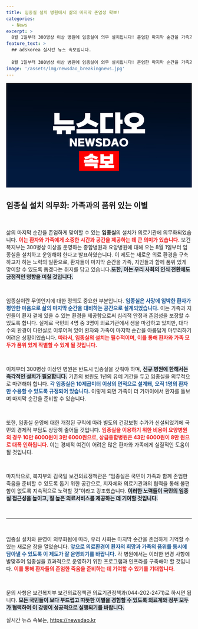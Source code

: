 ```yaml
---
title: 임종실 설치 병원에서 삶의 마지막 존엄성 확보!
categories:
  - News
excerpt: >
  8월 1일부터 300병상 이상 병원에 임종실이 의무 설치됩니다! 존엄한 마지막 순간을 가족과 함께 보낼 수 있는 이 공간이 국민의 부담도 크게 줄여줍니다. 당신도 소중한 순간을 아름답게 준비하세요!
feature_text: >
  ## adskorea 실시간 뉴스 속보입니다.

  8월 1일부터 300병상 이상 병원에 임종실이 의무 설치됩니다! 존엄한 마지막 순간을 가족과 함께 보낼 수 있는 이 공간이 국민의 부담도 크게 줄여줍니다. 당신도 소중한 순간을 아름답게 준비하세요!
image: '/assets/img/newsdao_breakingnews.jpg'
---
```


<p><img src="/assets/img/newsdao_breakingnews.jpg" alt="adskorea 속보" /></p>

<h2 data-ke-size="size26">임종실 설치 의무화: 가족과의 품위 있는 이별</h2>

<p data-ke-size="size16">&nbsp;</p>

<p>삶의 마지막 순간을 존엄하게 맞이할 수 있는 <b>임종실</b>의 설치가 의료기관에 의무화되었습니다. <b><span style="color: #ee2323;">이는 환자와 가족에게 소중한 시간과 공간을 제공하는 데 큰 의미가 있습니다.</span></b> 보건복지부는 300병상 이상을 운영하는 종합병원과 요양병원에 대해 오는 8월 1일부터 임종실을 설치하고 운영해야 한다고 발표하였습니다. 이 제도는 새로운 의료 환경을 구축하고자 하는 노력의 일환으로, 환자들이 마지막 순간을 가족, 지인들과 함께 품위 있게 맞이할 수 있도록 돕겠다는 취지를 담고 있습니다.<b><span style="background-color: #21538527;">또한, 이는 우리 사회의 인식 전환에도 긍정적인 영향을 미칠 것입니다.</span></b></p>

<p data-ke-size="size16">&nbsp;</p>

<p>임종실이란 무엇인지에 대한 정의도 중요한 부분입니다. <b><span style="color: #1a5490;">임종실은 사망에 임박한 환자가 평안한 마음으로 삶의 마지막 순간을 대비하는 공간으로 설계되었습니다.</span></b> 이는 가족과 지인들이 환자 곁에 있을 수 있는 환경을 제공함으로써 심리적 안정과 존엄성을 보장할 수 있도록 합니다. 실제로 국민의 4명 중 3명이 의료기관에서 생을 마감하고 있지만, 대다수의 환경이 다인실로 이루어져 있어 환자와 가족이 마지막 순간을 아름답게 마무리하기 어려운 상황이었습니다. <b><span style="color: #ee2323;">따라서, 임종실의 설치는 필수적이며, 이를 통해 환자와 가족 모두가 품위 있게 작별할 수 있게 될 것입니다.</span></b></p>

<p data-ke-size="size16">&nbsp;</p>

<p>이제부터 300병상 이상인 병원은 반드시 임종실을 갖춰야 하며, <b><span style="background-color: #21538527;">신규 병원에 한해서는 즉각적인 설치가 필요합니다.</span></b> 기존의 병원도 1년의 유예 기간을 두고 임종실을 의무적으로 마련해야 합니다. <b><span style="color: #1a5490;">각 임종실은 10제곱미터 이상의 면적으로 설계돼, 오직 1명의 환자만 수용할 수 있도록 규정되어 있습니다.</span></b> 이렇게 되면 가족이 더 가까이에서 환자를 돌보며 마지막 순간을 준비할 수 있습니다.</p>

<p data-ke-size="size16">&nbsp;</p>

<p>또한, 임종실 운영에 대한 개정된 규칙에 따라 별도의 건강보험 수가가 신설되었기에 국민의 경제적 부담도 상당히 줄어들 것입니다. <b><span style="color: #ee2323;">임종실을 이용하기 위한 비용이 요양병원의 경우 10만 6000원이 3만 6000원으로, 상급종합병원은 43만 6000원이 8만 원으로 대폭 인하됩니다.</span></b> 이는 경제적 여건이 어려운 많은 환자와 가족에게 실질적인 도움이 될 것입니다.</p>

<p data-ke-size="size16">&nbsp;</p>

<p>마지막으로, 복지부의 김국일 보건의료정책관은 “임종실은 국민이 가족과 함께 존엄한 죽음을 준비할 수 있도록 돕기 위한 공간으로, 지자체와 의료기관과의 협력을 통해 불편함이 없도록 지속적으로 노력할 것”이라고 강조했습니다. <b><span style="background-color: #21538527;">이러한 노력들이 국민의 임종실 접근성을 높이고, 질 높은 의료서비스를 제공하는 데 기여할 것입니다.</span></b></p>

<p data-ke-size="size16">&nbsp;</p>

<hr/>

<p data-ke-size="size16">&nbsp;</p>

<p>임종실 설치와 운영이 의무화됨에 따라, 우리 사회는 마지막 순간을 존엄하게 기억할 수 있는 새로운 장을 열었습니다. <b><span style="color: #1a5490;">앞으로 의료환경이 환자의 희망과 가족의 품위를 동시에 담아낼 수 있도록 이 제도가 잘 운영되기를 바랍니다.</span></b> 각 병원에서는 이러한 변경 사항에 발맞추어 임종실을 효과적으로 운영하기 위한 프로그램과 인프라를 구축해야 할 것입니다. <b><span style="color: #ee2323;">이를 통해 환자들의 존엄한 죽음을 준비하는 데 기여할 수 있기를 기대합니다.</span></b></p>

<p data-ke-size="size16">&nbsp;</p> 

<p>문의 사항은 보건복지부 보건의료정책관 의료기관정책과(044-202-2471)로 하시면 됩니다. <b><span style="background-color: #21538527;">모든 국민들이 보다 부드럽고 따뜻한 이별을 경험할 수 있도록 의료계와 정부 모두가 협력하여 이 강령이 성공적으로 실행되기를 바랍니다.</span></b></p>
실시간 뉴스 속보는, <a href="https://newsdao.kr" rel="dofollow">https://newsdao.kr</a>


